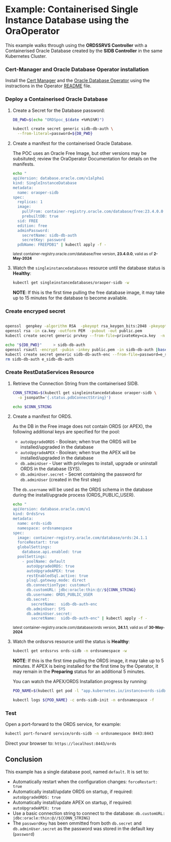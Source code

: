 # Example: Containerised Single Instance Database using the OraOperator

This example walks through using the **ORDSSRVS Controller** with a Containerised Oracle Database created by the **SIDB Controller** in the same Kubernetes Cluster.

### Cert-Manager and  Oracle Database Operator installation

Install the [Cert Manager](https://github.com/cert-manager/cert-manager/releases/download/v1.14.4/cert-manager.yaml) and the [Oracle Database Operator](https://github.com/oracle/oracle-database-operator) using the instractions in the Operator [README](https://github.com/oracle/oracle-database-operator/blob/main/README.md) file.


### Deploy a Containerised Oracle Database

1. Create a Secret for the Database password:

    ```bash
    DB_PWD=$(echo "ORDSpoc_$(date +%H%S%M)")

    kubectl create secret generic sidb-db-auth \
      --from-literal=password=${DB_PWD}
    ```
1. Create a manifest for the containerised Oracle Database.

    The POC uses an Oracle Free Image, but other versions may be subsituted; review the OraOperator Documentation for details on the manifests.

    ```bash
    echo "
    apiVersion: database.oracle.com/v1alpha1
    kind: SingleInstanceDatabase
    metadata:
      name: oraoper-sidb
    spec:
      replicas: 1
      image:
        pullFrom: container-registry.oracle.com/database/free:23.4.0.0
        prebuiltDB: true
      sid: FREE
      edition: free
      adminPassword:
        secretName: sidb-db-auth
        secretKey: password
      pdbName: FREEPDB1" | kubectl apply -f -
    ```
    <sup>latest container-registry.oracle.com/database/free version, **23.4.0.0**, valid as of **2-May-2024**</sup>

1. Watch the `singleinstancedatabases` resource until the database status is **Healthy**:

    ```bash
    kubectl get singleinstancedatabases/oraoper-sidb -w
    ```

    **NOTE**: If this is the first time pulling the free database image, it may take up to 15 minutes for the database to become available.

### Create encryped secret 

```bash

openssl  genpkey -algorithm RSA  -pkeyopt rsa_keygen_bits:2048 -pkeyopt rsa_keygen_pubexp:65537 > ca.key
openssl rsa -in ca.key -outform PEM  -pubout -out public.pem
kubectl create secret generic prvkey --from-file=privateKey=ca.key  -n ordsnamespace

echo "${DB_PWD}"     > sidb-db-auth
openssl rsautl -encrypt -pubin -inkey public.pem -in sidb-db-auth |base64 > e_sidb-db-auth
kubectl create secret generic sidb-db-auth-enc --from-file=password=e_sidb-db-auth -n  ordsnamespace
rm sidb-db-auth e_sidb-db-auth


```


### Create RestDataServices Resource

1. Retrieve the Connection String from the containerised SIDB.

    ```bash
    CONN_STRING=$(kubectl get singleinstancedatabase oraoper-sidb \
      -o jsonpath='{.status.pdbConnectString}')

    echo $CONN_STRING
    ```

1. Create a manifest for ORDS.

    As the DB in the Free image does not contain ORDS (or APEX), the following additional keys are specified for the pool:
    * `autoUpgradeORDS` - Boolean; when true the ORDS will be installed/upgraded in the database
    * `autoUpgradeAPEX` - Boolean; when true the APEX will be installed/upgraded in the database
    * `db.adminUser` - User with privileges to install, upgrade or uninstall ORDS in the database (SYS).
    * `db.adminUser.secret` - Secret containing the password for `db.adminUser` (created in the first step)

    The `db.username` will be used as the ORDS schema in the database during the install/upgrade process (ORDS_PUBLIC_USER).

    ```bash
    echo "
    apiVersion: database.oracle.com/v1
    kind: OrdsSrvs
    metadata:
      name: ords-sidb
      namespace: ordsnamespace
    spec:
      image: container-registry.oracle.com/database/ords:24.1.1
      forceRestart: true
      globalSettings:
        database.api.enabled: true
      poolSettings:
        - poolName: default
          autoUpgradeORDS: true
          autoUpgradeAPEX: true
          restEnabledSql.active: true
          plsql.gateway.mode: direct
          db.connectionType: customurl
          db.customURL: jdbc:oracle:thin:@//${CONN_STRING}
          db.username: ORDS_PUBLIC_USER
          db.secret:
            secretName:  sidb-db-auth-enc
          db.adminUser: SYS
          db.adminUser.secret:
            secretName:  sidb-db-auth-enc" | kubectl apply -f -
    ```
    <sup>latest container-registry.oracle.com/database/ords version, **24.1.1**, valid as of **30-May-2024**</sup>

1. Watch the ordssrvs resource until the status is **Healthy**:
    ```bash
    kubectl get ordssrvs ords-sidb -n ordsnamespace -w
    ```

    **NOTE**: If this is the first time pulling the ORDS image, it may take up to 5 minutes.  If APEX
    is being installed for the first time by the Operator, it may remain in the **Preparing** 
    status for an additional 5 minutes.

    You can watch the APEX/ORDS Installation progress by running:

    ```bash
    POD_NAME=$(kubectl get pod -l "app.kubernetes.io/instance=ords-sidb" -n ordsnamespace -o custom-columns=NAME:.metadata.name --no-headers)

    kubectl logs ${POD_NAME} -c ords-sidb-init -n ordsnamespace -f
    ```

### Test

Open a port-forward to the ORDS service, for example:

```bash
kubectl port-forward service/ords-sidb -n ordsnamespace 8443:8443
```

Direct your browser to: `https://localhost:8443/ords`

## Conclusion

This example has a single database pool, named `default`.  It is set to:

* Automatically restart when the configuration changes: `forceRestart: true`
* Automatically install/update ORDS on startup, if required: `autoUpgradeORDS: true`
* Automatically install/update APEX on startup, if required: `autoUpgradeAPEX: true`
* Use a basic connection string to connect to the database: `db.customURL: jdbc:oracle:thin:@//${CONN_STRING}`
* The `passwordKey` has been ommitted from both `db.secret` and `db.adminUser.secret` as the password was stored in the default key (`password`)
